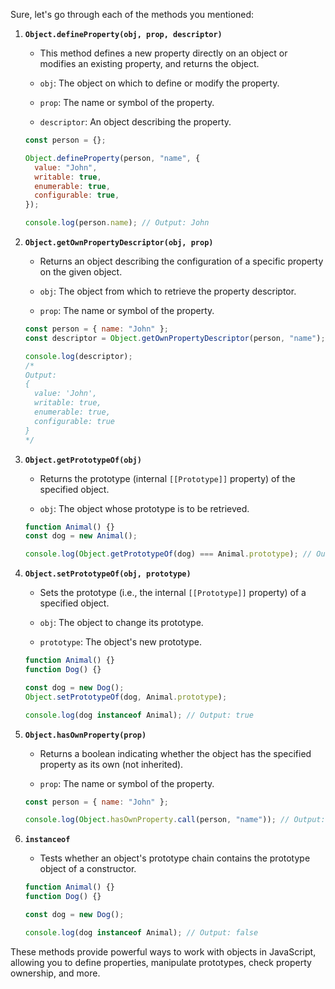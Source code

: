 Sure, let's go through each of the methods you mentioned:

1. **`Object.defineProperty(obj, prop, descriptor)`**

   - This method defines a new property directly on an object or modifies an existing property, and returns the object.

   - `obj`: The object on which to define or modify the property.
   - `prop`: The name or symbol of the property.
   - `descriptor`: An object describing the property.

   ```javascript
   const person = {};

   Object.defineProperty(person, "name", {
     value: "John",
     writable: true,
     enumerable: true,
     configurable: true,
   });

   console.log(person.name); // Output: John
   ```

2. **`Object.getOwnPropertyDescriptor(obj, prop)`**

   - Returns an object describing the configuration of a specific property on the given object.

   - `obj`: The object from which to retrieve the property descriptor.
   - `prop`: The name or symbol of the property.

   ```javascript
   const person = { name: "John" };
   const descriptor = Object.getOwnPropertyDescriptor(person, "name");

   console.log(descriptor);
   /*
   Output:
   {
     value: 'John',
     writable: true,
     enumerable: true,
     configurable: true
   }
   */
   ```

3. **`Object.getPrototypeOf(obj)`**

   - Returns the prototype (internal `[[Prototype]]` property) of the specified object.

   - `obj`: The object whose prototype is to be retrieved.

   ```javascript
   function Animal() {}
   const dog = new Animal();

   console.log(Object.getPrototypeOf(dog) === Animal.prototype); // Output: true
   ```

4. **`Object.setPrototypeOf(obj, prototype)`**

   - Sets the prototype (i.e., the internal `[[Prototype]]` property) of a specified object.

   - `obj`: The object to change its prototype.
   - `prototype`: The object's new prototype.

   ```javascript
   function Animal() {}
   function Dog() {}

   const dog = new Dog();
   Object.setPrototypeOf(dog, Animal.prototype);

   console.log(dog instanceof Animal); // Output: true
   ```

5. **`Object.hasOwnProperty(prop)`**

   - Returns a boolean indicating whether the object has the specified property as its own (not inherited).

   - `prop`: The name or symbol of the property.

   ```javascript
   const person = { name: "John" };

   console.log(Object.hasOwnProperty.call(person, "name")); // Output: true
   ```

6. **`instanceof`**

   - Tests whether an object's prototype chain contains the prototype object of a constructor.

   ```javascript
   function Animal() {}
   function Dog() {}

   const dog = new Dog();

   console.log(dog instanceof Animal); // Output: false
   ```

These methods provide powerful ways to work with objects in JavaScript, allowing you to define properties, manipulate prototypes, check property ownership, and more.
